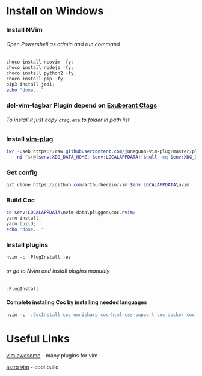 # Install on Windows

### Install NVim
###### Open Powershell as admin and run command
```powershell
choco install neovim -fy;
choco install nodejs -fy;
choco install python2 -fy;
choco install pip -fy;
pip3 install jedi;
echo "done..."
```
### del-vim-tagbar Plugin depend on [Exuberant Ctags](https://ctags.sourceforge.net/)
###### To install it just copy `ctag.exe` to folder in path list
     
### Install [vim-plug](https://github.com/junegunn/vim-plug)

```powershell
iwr -useb https://raw.githubusercontent.com/junegunn/vim-plug/master/plug.vim |`
    ni "$(@($env:XDG_DATA_HOME, $env:LOCALAPPDATA)[$null -eq $env:XDG_DATA_HOME])/nvim-data/site/autoload/plug.vim" -Force
```

### Get config

```powershell
git clone https://github.com/arthurberzin/vim $env:LOCALAPPDATA\nvim
```

### Build Coc
```powershell
cd $env:LOCALAPPDATA\nvim-data\plugged\coc.nvim;
yarn install;
yarn build;
echo "done..."
```
### Install plugins
```powershell
nvim -c :PlugInstall -es
```
###### or go to Nvim and install plugins manualy
```vim
:PlugInstall
```

#### Complete instaling Coc by installing needed languages
```powershell
nvim -c ':CocInstall coc-omnisharp coc-html-css-support coc-docker coc-yaml coc-json coc-eslint coc-css coc-jedi coc-prettier coc-git coc-angular coc-angular coc-csharp-ls' -es
```

# Useful Links

[vim awesome](https://vimawesome.com/) - many plugins for vim

[astro vim](https://astronvim.github.io/) - cool build
